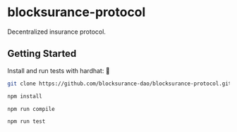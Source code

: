 # blocksurance-protocol
Decentralized insurance protocol.

## Getting Started

Install and run tests with hardhat: 👷

```bash
git clone https://github.com/blocksurance-dao/blocksurance-protocol.git

npm install

npm run compile

npm run test
```
